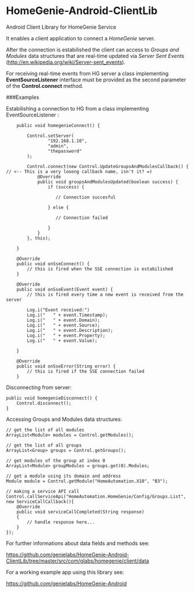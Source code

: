 HomeGenie-Android-ClientLib
===========================

Android Client Library for HomeGenie Service


It enables a client application to connect a *HomeGenie* server.

After the connection is estabilished the client can access to *Groups and Modules* data structures that are real-time updated via *Server Sent Events* (http://en.wikipedia.org/wiki/Server-sent_events).

For receiving real-time events from HG server a class implementing **EventSourceListener** interface must be provided as the second parameter of the **Control.connect** method.

###Examples

Estabilishing a connection to HG from a class implementing EventSourceListener :

        public void homegenieConnect() {
        
            Control.setServer(
                    "192.168.1.10",
                    "admin",
                    "thepassword"
            );
            
            Control.connect(new Control.UpdateGroupsAndModulesCallback() {  // <-- This is a very looong callback name, isn't it? =)
                @Override
                public void groupsAndModulesUpdated(boolean success) {
                    if (success) {
                    
                       // Connection succesful
                    
                    } else {
                    
                       // Connection failed
                    
                    }
                }
            }, this);
            
        }
        
        @Override
        public void onSseConnect() {
            // this is fired when the SSE connection is estabilished
        }

        @Override
        public void onSseEvent(Event event) {
            // this is fired every time a new event is received from the server
            
            Log.i("Event received:")
            Log.i("   " + event.Timestamp);
            Log.i("   " + event.Domain);
            Log.i("   " + event.Source);
            Log.i("   " + event.Description);
            Log.i("   " + event.Property);
            Log.i("   " + event.Value);
            
        }

        @Override
        public void onSseError(String error) {
            // this is fired if the SSE connection failed
        }        
     
Disconnecting from server:

    public void homegenieDisconnect() {
        Control.disconnect();
    }
    
Accessing Groups and Modules data structures:

    // get the list of all modules
    ArrayList<Module> modules = Control.getModules();
    
    // get the list of all groups
    ArrayList<Group> groups = Control.getGroups();
    
    // get modules of the group at index 0
    ArrayList<Module> groupModules = groups.get(0).Modules;
    
    // get a module using its domain and address
    Module module = Control.getModule("HomeAutomation.X10", "B3");
    
    // making a service API call
    Control.callServiceApi("HomeAutomation.HomeGenie/Config/Groups.List", new ServiceCallCallback(){
        @Override
        public void serviceCallCompleted(String response)
        {
            // handle response here...
        }
    });

For further informations about data fields and methods see:

https://github.com/genielabs/HomeGenie-Android-ClientLib/tree/master/src/com/glabs/homegenie/client/data

For a working example app using this library see:

https://github.com/genielabs/HomeGenie-Android







